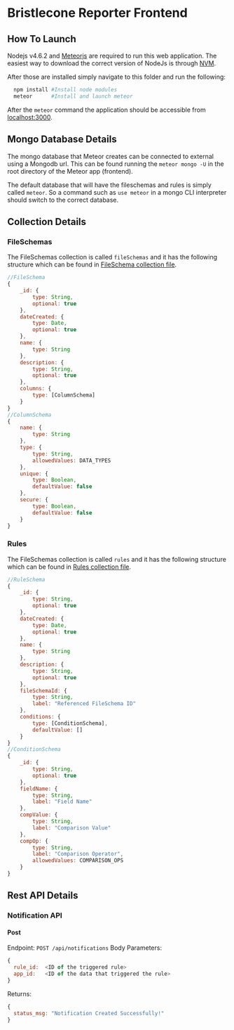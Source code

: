 # Bristlecone Reporter Frontend

## How To Launch

Nodejs v4.6.2 and [Meteorjs](https://www.meteor.com/) are required to run this web application. The easiest way to download the correct version of NodeJs is through [NVM](https://github.com/creationix/nvm).

After those are installed simply navigate to this folder and run the following:

```bash
  npm install #Install node modules
  meteor      #Install and launch meteor
```

After the `meteor` command the application should be accessible from [localhost:3000](http://localhost:3000).

## Mongo Database Details

The mongo database that Meteor creates can be connected to external using a Mongodb url. This can be found running the `meteor mongo -U` in the root directory of the Meteor app (frontend).

The default database that will have the fileschemas and rules is simply called `meteor`. So a command such as `use meteor` in a mongo CLI interpreter should switch to the correct database.

## Collection Details

### FileSchemas

The FileSchemas collection is called `fileSchemas` and it has the following structure which can be found in [FileSchema collection file](./imports/api/fileSchemas/collection.js).

```javascript
//FileSchema
{
    _id: {
        type: String,
        optional: true
    },
    dateCreated: {
        type: Date,
        optional: true
    },
    name: {
        type: String
    },
    description: {
        type: String,
        optional: true
    },
    columns: {
        type: [ColumnSchema]
    }
}
//ColumnSchema
{
    name: {
        type: String
    },
    type: {
        type: String,
        allowedValues: DATA_TYPES
    },
    unique: {
        type: Boolean,
        defaultValue: false
    },
    secure: {
        type: Boolean,
        defaultValue: false
    }
}
```

### Rules

The FileSchemas collection is called `rules` and it has the following structure which can be found in [Rules collection file](./imports/api/rules/collection.js).

```javascript
//RuleSchema
{
    _id: {
        type: String,
        optional: true
    },
    dateCreated: {
        type: Date,
        optional: true
    },
    name: {
        type: String
    },
    description: {
        type: String,
        optional: true
    },
    fileSchemaId: {
        type: String,
        label: "Referenced FileSchema ID"
    },
    conditions: {
        type: [ConditionSchema],
        defaultValue: []
    }
}
//ConditionSchema
{
    _id: {
        type: String,
        optional: true
    },
    fieldName: {
        type: String,
        label: "Field Name"
    },
    compValue: {
        type: String,
        label: "Comparison Value"
    },
    compOp: {
        type: String,
        label: "Comparison Operator",
        allowedValues: COMPARISON_OPS
    }
}
```

## Rest API Details

### Notification API

#### Post

Endpoint: `POST /api/notifications`
Body Parameters:
```javascript
{
  rule_id:  <ID of the triggered rule>
  app_id:   <ID of the data that triggered the rule>
}
```
Returns: 
```javascript
{
  status_msg: "Notification Created Successfully!"
}
````
